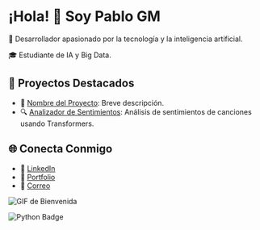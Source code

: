 # ¡Hola! 👋 Soy Pablo GM
🚀 Desarrollador apasionado por la tecnología y la inteligencia artificial.

🎓 Estudiante de IA y Big Data.

## 🚀 Proyectos Destacados
- 🌟 [Nombre del Proyecto](https://github.com/tu-usuario/nombre-proyecto): Breve descripción.
- 🔍 [Analizador de Sentimientos](https://github.com/tu-usuario/analisis-sentimientos): Análisis de sentimientos de canciones usando Transformers.

## 🌐 Conecta Conmigo
- 💼 [LinkedIn](https://www.linkedin.com/in/tu-perfil)
- 🌟 [Portfolio](https://tu-sitio.com)
- 📧 [Correo](mailto:tu-correo@example.com)

![GIF de Bienvenida](https://media.giphy.com/media/26AHONQ79FdWZhAI0/giphy.gif)

![Python Badge](https://img.shields.io/badge/-Python-3776AB?logo=python&logoColor=white&style=flat)
